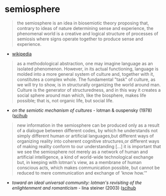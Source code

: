 # semiosphere

> the semiosphere is an idea in biosemiotic theory proposing that, contrary to ideas of nature determining sense and experience, the phenomenal world is a creative and logical structure of processes of semiosis where signs operate together to produce sense and experience.

- [wikipedia](https://en.wikipedia.org/wiki/semiosphere)

> as a methodological abstraction, one may imagine language as an isolated phenomenon. However, in its actual functioning, language is molded into a more general system of culture and, together with it, constitutes a complex whole. The fundamental "task" of culture, as we will try to show, is in structurally organizing the world around man. Culture is the generator of structuredness, and in this way it creates a social sphere around man which, like the biosphere, makes life possible; that is, not organic life, but social life.

- _on the semiotic mechanism of cultures_ - lotman & ouspensky (1978) ([scihub](https://sci-hub.ru/https://www.jstor.org/stable/468571)

> new information in the semiosphere can be produced only as a result of a dialogue between different codes, by which he understands not simply different human or artificial languages,but different ways of organizing reality into coherent cognitive structures,or different ways of making reality conform to our understanding [...] it is important that we see the semiosphere not merely as a network of human and artificial intelligence, a kind of world-wide technological exchange but, in keeping with lotman's view, as a membrane of human conscious acts, which makes communication possible, but cannot be reduced to mere communication and exchange of 'know how.'"

- _toward an ideal universal community: lotman's revisiting of the enlightenment and romanticism_ - lina steiner (2003) ([scihub](https://sci-hub.ru/https://www.jstor.org/stable/40247371)
